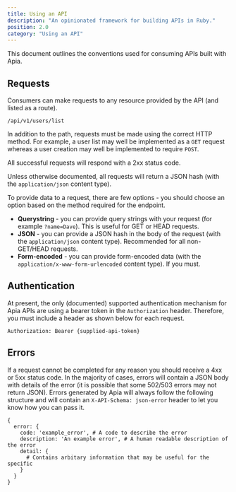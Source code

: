 ```yaml
---
title: Using an API
description: "An opinionated framework for building APIs in Ruby."
position: 2.0
category: "Using an API"
---
```


This document outlines the conventions used for consuming APIs built with Apia.

## Requests

Consumers can make requests to any resource provided by the API (and listed as a route).

```
/api/v1/users/list
```

In addition to the path, requests must be made using the correct HTTP method. For example, a user list may well be implemented as a `GET` request whereas a user creation may well be implemented to require `POST`.

All successful requests will respond with a 2xx status code.

Unless otherwise documented, all requests will return a JSON hash (with the `application/json` content type).

To provide data to a request, there are few options - you should choose an option based on the method required for the endpoint.

- **Querystring** - you can provide query strings with your request (for example `?name=Dave`). This is useful for GET or HEAD requests.
- **JSON** - you can provide a JSON hash in the body of the request (with the `application/json` content type). Recommended for all non-GET/HEAD requests.
- **Form-encoded** - you can provide form-encoded data (with the `application/x-www-form-urlencoded` content type). If you must.

## Authentication

At present, the only (documented) supported authentication mechanism for Apia APIs are using a bearer token in the `Authorization` header. Therefore, you must include a header as shown below for each request.

```
Authorization: Bearer {supplied-api-token}
```

## Errors

If a request cannot be completed for any reason you should receive a 4xx or 5xx status code. In the majority of cases, errors will contain a JSON body with details of the error (it is possible that some 502/503 errors may not return JSON). Errors generated by Apia will always follow the following structure and will contain an `X-API-Schema: json-error` header to let you know how you can pass it.

```
{
  error: {
    code: 'example_error', # A code to describe the error
    description: 'An example error', # A human readable description of the error
    detail: {
      # Contains arbitary information that may be useful for the specific
    }
  }
}
```
